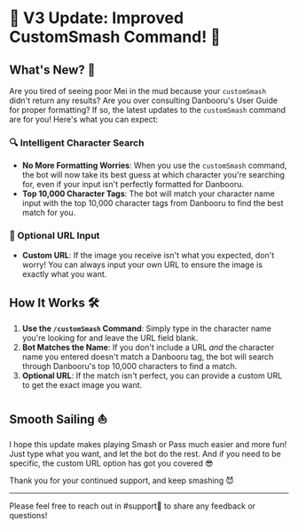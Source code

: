 # 🎉 V3 Update: Improved CustomSmash Command! 🎉

## What's New? 🤔

Are you tired of seeing poor Mei in the mud because your `customSmash` didn't return any results? Are you over consulting Danbooru's User Guide for proper formatting? If so, the latest updates to the `customSmash` command are for you! Here's what you can expect:

### 🔍 Intelligent Character Search

- **No More Formatting Worries**: When you use the `customSmash` command, the bot will now take its best guess at which character you're searching for, even if your input isn't perfectly formatted for Danbooru.
- **Top 10,000 Character Tags**: The bot will match your character name input with the top 10,000 character tags from Danbooru to find the best match for you.

### 🌟 Optional URL Input

- **Custom URL**: If the image you receive isn't what you expected, don't worry! You can always input your own URL to ensure the image is exactly what you want.

## How It Works 🛠️

1. **Use the `/customSmash` Command**: Simply type in the character name you're looking for and leave the URL field blank.
2. **Bot Matches the Name**: If you don't include a URL *and* the character name you entered doesn't match a Danbooru tag, the bot will search through Danbooru's top 10,000 characters to find a match.
3. **Optional URL**: If the match isn't perfect, you can provide a custom URL to get the exact image you want.

## Smooth Sailing ⛵

I hope this update makes playing Smash or Pass much easier and more fun! Just type what you want, and let the bot do the rest. And if you need to be specific, the custom URL option has got you covered 😎

Thank you for your continued support, and keep smashing 😈

---

Please feel free to reach out in #support🚧 to share any feedback or questions!
